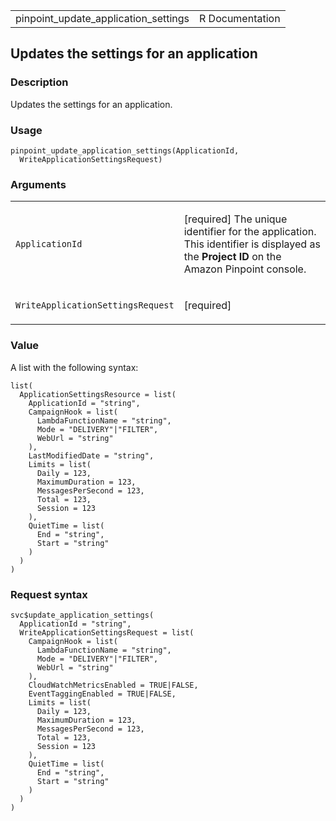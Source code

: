 <table style="width: 100%;">
<tbody>
<tr class="odd">
<td>pinpoint_update_application_settings</td>
<td style="text-align: right;">R Documentation</td>
</tr>
</tbody>
</table>

## Updates the settings for an application

### Description

Updates the settings for an application.

### Usage

    pinpoint_update_application_settings(ApplicationId,
      WriteApplicationSettingsRequest)

### Arguments

<table>
<colgroup>
<col style="width: 35%" />
<col style="width: 65%" />
</colgroup>
<tbody>
<tr class="odd">
<td><code
id="pinpoint_update_application_settings_:_ApplicationId">ApplicationId</code></td>
<td><p>[required] The unique identifier for the application. This
identifier is displayed as the <strong>Project ID</strong> on the Amazon
Pinpoint console.</p></td>
</tr>
<tr class="even">
<td><code
id="pinpoint_update_application_settings_:_WriteApplicationSettingsRequest">WriteApplicationSettingsRequest</code></td>
<td><p>[required]</p></td>
</tr>
</tbody>
</table>

### Value

A list with the following syntax:

    list(
      ApplicationSettingsResource = list(
        ApplicationId = "string",
        CampaignHook = list(
          LambdaFunctionName = "string",
          Mode = "DELIVERY"|"FILTER",
          WebUrl = "string"
        ),
        LastModifiedDate = "string",
        Limits = list(
          Daily = 123,
          MaximumDuration = 123,
          MessagesPerSecond = 123,
          Total = 123,
          Session = 123
        ),
        QuietTime = list(
          End = "string",
          Start = "string"
        )
      )
    )

### Request syntax

    svc$update_application_settings(
      ApplicationId = "string",
      WriteApplicationSettingsRequest = list(
        CampaignHook = list(
          LambdaFunctionName = "string",
          Mode = "DELIVERY"|"FILTER",
          WebUrl = "string"
        ),
        CloudWatchMetricsEnabled = TRUE|FALSE,
        EventTaggingEnabled = TRUE|FALSE,
        Limits = list(
          Daily = 123,
          MaximumDuration = 123,
          MessagesPerSecond = 123,
          Total = 123,
          Session = 123
        ),
        QuietTime = list(
          End = "string",
          Start = "string"
        )
      )
    )

